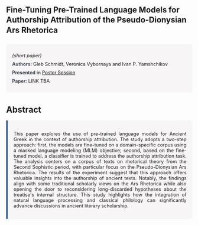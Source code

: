 
<style>    
    h2 {
        margin-top: 0;
        margin-bottom: 1.5rem;
        line-height: 1.3;
    }
    
    h3 {
        margin-top: 2rem;
        margin-bottom: 1rem;
        font-size: 1.4rem;
        font-weight:bold;
    }
    
    .metadata {
        background-color: rgba(96,24,67,0.03);
        padding: 1rem;
        font-size:0.8rem;
        border-radius: 6px;
        margin-bottom: 2rem;
    }
    
    .metadata p {
        margin: 0.5rem 0;
    }
    
    .abstract {
        text-align: justify;
        font-size:0.8rem;
        padding: 1rem;
        background-color: rgba(96,24,67,0.03);
        border-left: 4px solid #2c5282;
        border-radius: 0 6px 6px 0;
    }
    
    strong {
        color: #2d3748;
        font-weight: 600;
    }
</style>
<main role="main">
<h2>Fine-Tuning Pre-Trained Language Models for Authorship Attribution of the Pseudo-Dionysian Ars Rhetorica</h2>

<section class="metadata">
<p style='font-size:0.8rem'><i>(short paper)</i></p>
<p><strong>Authors:</strong> Gleb Schmidt, Veronica Vybornaya and Ivan P. Yamshchikov</p>
<p><strong>Presented in</strong> <a href="/programme/#session<NA>nan">Poster Session</a></p>
<p><strong>Paper:</strong> LINK TBA</p>
</section>

<section>
<h3>Abstract</h3>
<div class="abstract">
<p>This paper explores the use of pre-trained language models for Ancient Greek in the context of authorship attribution. The study adopts a two-step approach: first, the models are fine-tuned on a domain-specific corpus using a masked language modeling (MLM) objective; second, based on the fine-tuned model, a classifier is trained to address the authorship attribution task. The analysis centers on a corpus of texts on rhetorical theory from the Second Sophistic period, with particular focus on the Pseudo-Dionysian  Ars Rhetorica. The results of the experiment suggest that this approach offers valuable insights into the authorship of ancient texts. Notably, the findings align with some traditional scholarly views on the  Ars Rhetorica  while also opening the door to reconsidering long-discarded hypotheses about the treatise's internal structure. This study highlights how the integration of natural language processing and classical philology can significantly advance discussions in ancient literary scholarship.</p>
</div>
</section>
</main>